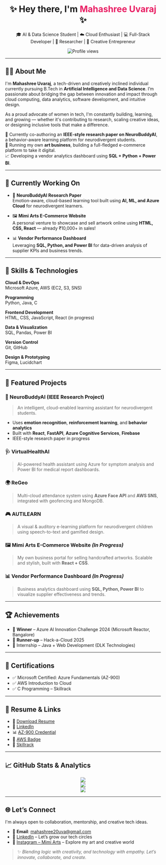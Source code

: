 

<h1 align="center">✨ Hey there, I'm <span style="color:#e91e63">Mahashree Uvaraj</span> ✨</h1>
<p align="center">
  🎓 AI & Data Science Student | ☁️ Cloud Enthusiast | 💻 Full-Stack Developer | 🧠 Researcher | 🎨 Creative Entrepreneur
</p>
<p align="center">
  <img src="https://komarev.com/ghpvc/?username=Mahaamimiii&style=flat-square&color=ff69b4" alt="Profile views" />
</p>

---

## 👩‍💻 About Me

I'm **Mahashree Uvaraj**, a tech-driven and creatively inclined individual currently pursuing B.Tech in **Artificial Intelligence and Data Science**. I’m passionate about bridging the gap between innovation and impact through cloud computing, data analytics, software development, and intuitive design.

As a proud advocate of women in tech, I'm constantly building, learning, and growing — whether it's contributing to research, scaling creative ideas, or designing inclusive tools that make a difference.

🔬 Currently co-authoring an **IEEE-style research paper on NeuroBuddyAI**, a behavior-aware learning platform for neurodivergent students.  
🎨 Running my own **art business**, building a full-fledged e-commerce platform to take it digital.  
📈 Developing a vendor analytics dashboard using **SQL + Python + Power BI**.

---

## 🚧 Currently Working On

- 🧠 **NeuroBuddyAI Research Paper**  
  Emotion-aware, cloud-based learning tool built using **AI, ML, and Azure Cloud** for neurodivergent learners.

- 🖼️ **Mimi Arts E-Commerce Website**  
  A personal venture to showcase and sell artwork online using **HTML, CSS, React** — already ₹10,000+ in sales!

- 📊 **Vendor Performance Dashboard**  
  Leveraging **SQL, Python, and Power BI** for data-driven analysis of supplier KPIs and business trends.

---

## 💼 Skills & Technologies

**Cloud & DevOps**  
Microsoft Azure, AWS (EC2, S3, SNS)

**Programming**  
Python, Java, C

**Frontend Development**  
HTML, CSS, JavaScript, React (in progress)

**Data & Visualization**  
SQL, Pandas, Power BI

**Version Control**  
Git, GitHub

**Design & Prototyping**  
Figma, Lucidchart

---

## 🚀 Featured Projects

### 🧠 NeuroBuddyAI (IEEE Research Project)
> An intelligent, cloud-enabled learning assistant for neurodivergent students.
- Uses **emotion recognition**, **reinforcement learning**, and **behavior analytics**
- Built with **React**, **FastAPI**, **Azure Cognitive Services**, **Firebase**
- IEEE-style research paper in progress

### 🩺 VirtualHealthAI
> AI-powered health assistant using Azure for symptom analysis and Power BI for medical report dashboards.

### 🌍 ReGeo
> Multi-cloud attendance system using **Azure Face API** and **AWS SNS**, integrated with geofencing and MongoDB.

### 🎮 AUTILEARN
> A visual & auditory e-learning platform for neurodivergent children using speech-to-text and gamified design.

### 🖼️ Mimi Arts E-Commerce Website *(In Progress)*
> My own business portal for selling handcrafted artworks. Scalable and stylish, built with **React + CSS**.

### 📊 Vendor Performance Dashboard *(In Progress)*
> Business analytics dashboard using **SQL, Python, Power BI** to visualize supplier effectiveness and trends.

---

## 🏆 Achievements

- 🥇 **Winner** – Azure AI Innovation Challenge 2024 (Microsoft Reactor, Bangalore)  
- 🥈 **Runner-up** – Hack-a-Cloud 2025  
- 💼 Internship – Java + Web Development (DLK Technologies)

---

## 📜 Certifications

- ✅ Microsoft Certified: Azure Fundamentals (AZ-900)  
- ✅ AWS Introduction to Cloud  
- ✅ C Programming – Skillrack

---

## 📎 Resume & Links

- 📄 [Download Resume](https://github.com/Mahaamimiii/Mahaamimiii/raw/main/MahashreeU_Resume.pdf)
- 💼 [LinkedIn](https://www.linkedin.com/in/mahashree-uvaraj-aa9907289/)
- 📊 [AZ-900 Credential](https://learn.microsoft.com/en-us/users/mahashreeuvaraj-0656/credentials/fc6d5dfe9e3e55f8)
- 🏅 [AWS Badge](https://www.credly.com/badges/074bf6b5-6219-4806-a7bf-45ad89a51ce8/public_url)
- 🧪 [Skillrack](http://www.skillrack.com/profile/448535/9b2694d6786f2d945e426915fdbd18ad4e504f6f)

---

## 📈 GitHub Stats & Analytics

<p align="center">
  <img src="https://github-readme-stats.vercel.app/api?username=Mahaamimiii&show_icons=true&theme=tokyonight" />
  <br>
  <img src="https://github-readme-streak-stats.herokuapp.com/?user=Mahaamimiii&theme=radical" />
  <br>
  <img src="https://github-readme-stats.vercel.app/api/top-langs/?username=Mahaamimiii&layout=compact&theme=rose_pine" />
</p>

---

## 🌐 Let’s Connect

I'm always open to collaboration, mentorship, and creative tech ideas.

- 📩 **Email**: mahashree20uva@gmail.com  
- 💼 [LinkedIn](https://www.linkedin.com/in/mahashree-uvaraj-aa9907289/) – Let’s grow our tech circles  
- 🎨 [Instagram – Mimi Arts](https://www.instagram.com/mimi._arts_/) – Explore my art and creative world  

> ✨ *Blending logic with creativity, and technology with empathy. Let’s innovate, collaborate, and create.*
